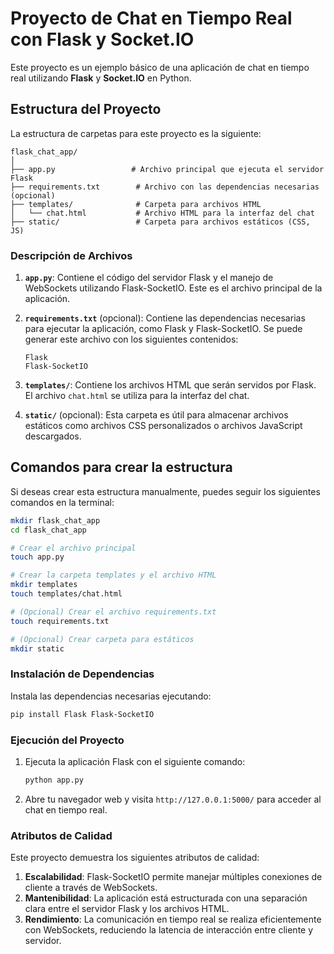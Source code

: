 
# Proyecto de Chat en Tiempo Real con Flask y Socket.IO

Este proyecto es un ejemplo básico de una aplicación de chat en tiempo real utilizando **Flask** y **Socket.IO** en Python.

## Estructura del Proyecto

La estructura de carpetas para este proyecto es la siguiente:

```
flask_chat_app/
│
├── app.py                 # Archivo principal que ejecuta el servidor Flask
├── requirements.txt        # Archivo con las dependencias necesarias (opcional)
├── templates/              # Carpeta para archivos HTML
│   └── chat.html           # Archivo HTML para la interfaz del chat
├── static/                 # Carpeta para archivos estáticos (CSS, JS)
```

### Descripción de Archivos

1. **`app.py`**: Contiene el código del servidor Flask y el manejo de WebSockets utilizando Flask-SocketIO. Este es el archivo principal de la aplicación.

2. **`requirements.txt`** (opcional): Contiene las dependencias necesarias para ejecutar la aplicación, como Flask y Flask-SocketIO. Se puede generar este archivo con los siguientes contenidos:
   ```
   Flask
   Flask-SocketIO
   ```

3. **`templates/`**: Contiene los archivos HTML que serán servidos por Flask. El archivo `chat.html` se utiliza para la interfaz del chat.

4. **`static/`** (opcional): Esta carpeta es útil para almacenar archivos estáticos como archivos CSS personalizados o archivos JavaScript descargados.

## Comandos para crear la estructura

Si deseas crear esta estructura manualmente, puedes seguir los siguientes comandos en la terminal:

```bash
mkdir flask_chat_app
cd flask_chat_app

# Crear el archivo principal
touch app.py

# Crear la carpeta templates y el archivo HTML
mkdir templates
touch templates/chat.html

# (Opcional) Crear el archivo requirements.txt
touch requirements.txt

# (Opcional) Crear carpeta para estáticos
mkdir static
```

### Instalación de Dependencias

Instala las dependencias necesarias ejecutando:

```bash
pip install Flask Flask-SocketIO
```

### Ejecución del Proyecto

1. Ejecuta la aplicación Flask con el siguiente comando:

   ```bash
   python app.py
   ```

2. Abre tu navegador web y visita `http://127.0.0.1:5000/` para acceder al chat en tiempo real.

### Atributos de Calidad

Este proyecto demuestra los siguientes atributos de calidad:

1. **Escalabilidad**: Flask-SocketIO permite manejar múltiples conexiones de cliente a través de WebSockets.
2. **Mantenibilidad**: La aplicación está estructurada con una separación clara entre el servidor Flask y los archivos HTML.
3. **Rendimiento**: La comunicación en tiempo real se realiza eficientemente con WebSockets, reduciendo la latencia de interacción entre cliente y servidor.

